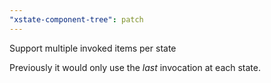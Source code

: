 ```yaml
---
"xstate-component-tree": patch
---
```


Support multiple invoked items per state

Previously it would only use the *last* invocation at each state.
